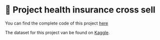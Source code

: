 # 🏥 Project health insurance cross sell

You can find the complete code of this project [here](https://rpubs.com/Kmoreira3010)

The dataset for this project van be found on [Kaggle](https://www.kaggle.com/datasets/anmolkumar/health-insurance-cross-sell-prediction).
